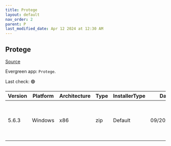 ```yaml
---
title: Protege
layout: default
nav_order: 2
parent: P
last_modified_date: Apr 12 2024 at 12:30 AM
---
```


## Protege

[Source](https://protege.stanford.edu/)

Evergreen app: `Protege`. 

Last check: 🟢

| Version | Platform | Architecture | Type | InstallerType | Date       | Size      | URI                                                                                                                                                                                                                          |
| ------- | -------- | ------------ | ---- | ------------- | ---------- | --------- | ---------------------------------------------------------------------------------------------------------------------------------------------------------------------------------------------------------------------------- |
| 5.6.3   | Windows  | x86          | zip  | Default       | 09/20/2023 | 112982176 | [https://github.com/protegeproject/protege-distribution/releases/download/protege-5.6.3/Protege-5.6.3-win.zip](https://github.com/protegeproject/protege-distribution/releases/download/protege-5.6.3/Protege-5.6.3-win.zip) |
